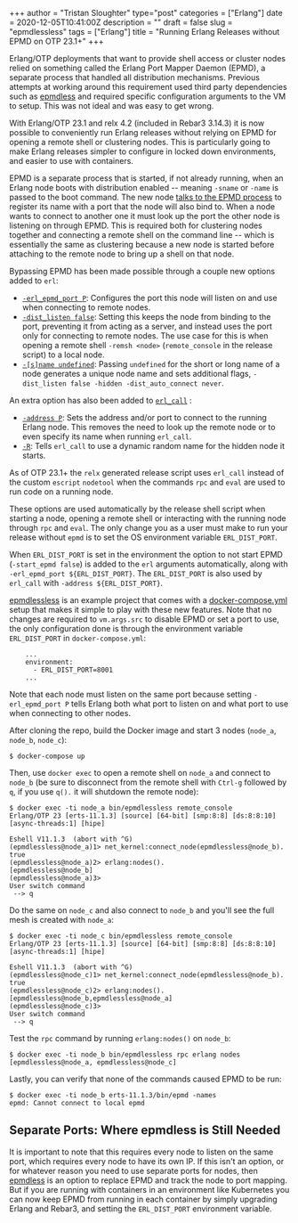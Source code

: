 +++
author = "Tristan Sloughter"
type="post"
categories = ["Erlang"]
date = 2020-12-05T10:41:00Z
description = ""
draft = false
slug = "epmdlessless"
tags = ["Erlang"]
title = "Running Erlang Releases without EPMD on OTP 23.1+"
+++

Erlang/OTP deployments that want to provide shell access or cluster nodes relied
on something called the Erlang Port Mapper Daemon (EPMD), a separate process
that handled all distribution mechanisms. Previous attempts at working around
this requirement used third party dependencies such as
[epmdless](https://github.com/tsloughter/epmdless) and required specific
configuration arguments to the VM to setup. This was not ideal and was easy to
get wrong.

With Erlang/OTP 23.1 and relx 4.2 (included in Rebar3 3.14.3) it is now possible
to conveniently run Erlang releases without relying on EPMD for opening a
remote shell or clustering nodes. This is particularly going to make Erlang releases
simpler to configure in locked down environments, and easier to use with containers.

EPMD is a separate process that is started, if
not already running, when an Erlang node boots with distribution enabled --
meaning `-sname` or `-name` is passed to the boot command. The new node [talks to
the EPMD process](http://erlang.org/doc/apps/erts/erl_dist_protocol.html#epmd-protocol) to register its name with a port that the node will also bind
to. When a node wants to connect to another one it must look up the port the other
node is listening on through EPMD. This is required both for
clustering nodes together and connecting a remote shell on the command line --
which is essentially the same as clustering because a new node is started before
attaching to the remote node to bring up a shell on that node.

Bypassing EPMD has been made possible through a couple new options added to `erl`:

* [`-erl_epmd_port P`](https://github.com/erlang/otp/commit/c21bbb6136a1f4d343c3cf53476107e78221a68f): Configures the port this node will listen on and use when
  connecting to remote nodes.
* [`-dist_listen
  false`](https://github.com/erlang/otp/commit/7a7c90be0e87cb3b4920de5aaf215c4b9cebcb30):
  Setting this keeps the node from binding to the port, preventing it from
  acting as a server, and instead uses the port only for connecting to remote
  nodes. The use case for this is when opening a remote shell `-remsh <node>`
  (`remote_console` in the release script) to a local node.
* [`-[s]name
  undefined`](https://github.com/erlang/otp/commit/61b1ad3c57f4e92fb9b55f97b9ffd9dee80067e2):
  Passing `undefined` for the short or long name of a node generates a unique node
  name and sets additional flags, `-dist_listen false -hidden -dist_auto_connect never`.

An extra option has also been added to [`erl_call`](http://erlang.org/doc/man/erl_call.html) :

* [`-address
  P`](https://github.com/erlang/otp/commit/ce4fcf0640d81a268c15af339a888406b757ced5):
  Sets the address and/or port to connect to the running Erlang node. This
  removes the need to look up the remote node or to even specify its name when
  running `erl_call`.
* [`-R`](https://github.com/erlang/otp/commit/3a57ed212befae5d0e03569408849e8a72122911): Tells `erl_call` to use a dynamic random name for the hidden node it starts.
  
As of OTP 23.1+ the `relx` generated release script uses `erl_call` instead of
the custom `escript` `nodetool` when the commands `rpc` and `eval` are used to
run code on a running node.

These options are used automatically by the release shell script when starting a
node, opening a remote shell or interacting with the running node through `rpc`
and `eval`. The only change you as a user must make to run your release without
`epmd` is to set the OS environment variable `ERL_DIST_PORT`.

When `ERL_DIST_PORT` is set in the environment the option to not start EPMD
(`-start_epmd false`) is added to the `erl` arguments automatically, along with
`-erl_epmd_port ${ERL_DIST_PORT}`. The `ERL_DIST_PORT` is also used by
`erl_call` with `-address ${ERL_DIST_PORT}`.

[epmdlessless](https://github.com/tsloughter/epmdlessless) is an example project
that comes with a
[docker-compose.yml](https://github.com/tsloughter/epmdlessless/blob/main/docker-compose.yml)
setup that makes it simple to play with these new features. Note that no changes are
required to `vm.args.src` to disable EPMD or set a port to use, the only
configuration done is through the environment variable `ERL_DIST_PORT` in
`docker-compose.yml`:

```
    ...
    environment:
      - ERL_DIST_PORT=8001
    ...
```

Note that each node must listen on the same port because setting
`-erl_epmd_port P` tells Erlang both what port to listen on and what port to use
when connecting to other nodes.

After cloning the repo, build the Docker image and start 3 nodes (`node_a`, `node_b`, `node_c`):

```
$ docker-compose up
```

Then, use `docker exec` to open a remote shell on `node_a` and connect to
`node_b` (be sure to disconnect from the remote shell with `Ctrl-g` followed by
`q`, if you use `q().` it will shutdown the remote node):

```
$ docker exec -ti node_a bin/epmdlessless remote_console
Erlang/OTP 23 [erts-11.1.3] [source] [64-bit] [smp:8:8] [ds:8:8:10] [async-threads:1] [hipe]

Eshell V11.1.3  (abort with ^G)
(epmdlessless@node_a)1> net_kernel:connect_node(epmdlessless@node_b).
true
(epmdlessless@node_a)2> erlang:nodes().
[epmdlessless@node_b]
(epmdlessless@node_a)3> 
User switch command
 --> q
```

Do the same on `node_c` and also connect to `node_b` and you'll see the full
mesh is created with `node_a`:

```
$ docker exec -ti node_c bin/epmdlessless remote_console
Erlang/OTP 23 [erts-11.1.3] [source] [64-bit] [smp:8:8] [ds:8:8:10] [async-threads:1] [hipe]

Eshell V11.1.3  (abort with ^G)
(epmdlessless@node_c)1> net_kernel:connect_node(epmdlessless@node_b).
true
(epmdlessless@node_c)2> erlang:nodes().
[epmdlessless@node_b,epmdlessless@node_a]
(epmdlessless@node_c)3> 
User switch command
 --> q
```

Test the `rpc` command by running `erlang:nodes()` on `node_b`:

```
$ docker exec -ti node_b bin/epmdlessless rpc erlang nodes
[epmdlessless@node_a, epmdlessless@node_c]
```

Lastly, you can verify that none of the commands caused EPMD to be run:

```
$ docker exec -ti node_b erts-11.1.3/bin/epmd -names
epmd: Cannot connect to local epmd
```

## Separate Ports: Where epmdless is Still Needed

It is important to note that this requires every node to listen on the same
port, which requires every node to have its own IP. If this isn't an option, or
for whatever reason you need to use separate ports for nodes, then [epmdless](https://github.com/tsloughter/epmdless)
is an option to replace EPMD and track the node to port mapping. But if you are
running with containers in an environment like Kubernetes you can now keep EPMD
from running in each container by simply upgrading Erlang and Rebar3, and
setting the `ERL_DIST_PORT` environment variable.
